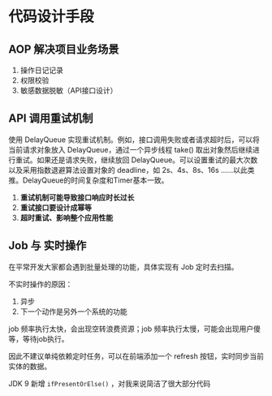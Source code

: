 # 代码设计手段

## AOP 解决项目业务场景

1. 操作日记记录
2. 权限校验
3. 敏感数据脱敏（API接口设计）

## API 调用重试机制

使用 DelayQueue  实现重试机制。例如，接口调用失败或者请求超时后，可以将当前请求对象放入 DelayQueue，通过一个异步线程 take() 取出对象然后继续进行重试。如果还是请求失败，继续放回 DelayQueue。可以设置重试的最大次数以及采用指数退避算法设置对象的 deadline，如 2s、4s、8s、16s ……以此类推。DelayQueue的时间复杂度和Timer基本一致。

1. **重试机制可能导致接口响应时长过长**
2. **重试接口要设计成幂等**
3. **超时重试、影响整个应用性能**

## Job 与 实时操作

在平常开发大家都会遇到批量处理的功能，具体实现有 Job 定时去扫描。

不实时操作的原因：

1. 异步
2. 下一个动作是另外一个系统的功能

job 频率执行太快，会出现空转浪费资源；job 频率执行太慢，可能会出现用户傻等，等待job执行。

因此不建议单纯依赖定时任务，可以在前端添加一个 refresh 按钮，实时同步当前实体的数据。



JDK 9 新增 `ifPresentOrElse()` ，对我来说简洁了很大部分代码

